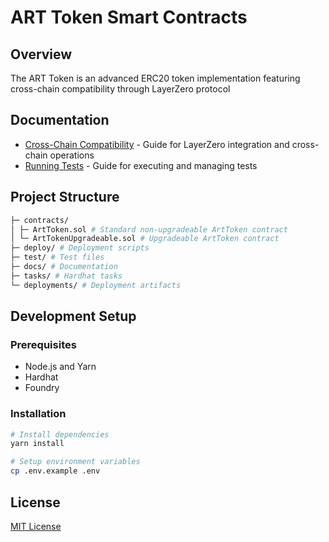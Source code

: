 # ART Token Smart Contracts

## Overview
The ART Token is an advanced ERC20 token implementation featuring cross-chain compatibility through LayerZero protocol

## Documentation
- [Cross-Chain Compatibility](./docs/cross-chain-compatibility.md) - Guide for LayerZero integration and cross-chain operations
- [Running Tests](./docs/run-unit-tests.md) - Guide for executing and managing tests

## Project Structure

```bash
├─ contracts/
│ ├─ ArtToken.sol # Standard non-upgradeable ArtToken contract
│ └─ ArtTokenUpgradeable.sol # Upgradeable ArtToken contract
├─ deploy/ # Deployment scripts
├─ test/ # Test files
├─ docs/ # Documentation
├─ tasks/ # Hardhat tasks
└─ deployments/ # Deployment artifacts
```

## Development Setup

### Prerequisites
- Node.js and Yarn
- Hardhat
- Foundry

### Installation
```bash
# Install dependencies
yarn install

# Setup environment variables
cp .env.example .env
```

## License
[MIT License](LICENSE)